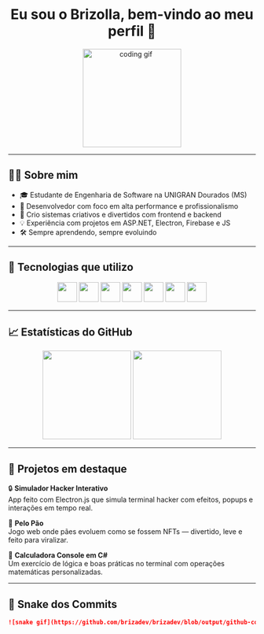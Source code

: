 <h1 align="center">Eu sou o Brizolla, bem-vindo ao meu perfil 👋</h1>

<p align="center">
  <img src="https://media.giphy.com/media/qgQUggAC3Pfv687qPC/giphy.gif" width="200" alt="coding gif"/>
</p>

---

## 👨‍💻 Sobre mim

- 🎓 Estudante de Engenharia de Software na UNIGRAN Dourados (MS)
- 🧠 Desenvolvedor com foco em alta performance e profissionalismo
- 🚀 Crio sistemas criativos e divertidos com frontend e backend
- 💡 Experiência com projetos em ASP.NET, Electron, Firebase e JS
- 🛠️ Sempre aprendendo, sempre evoluindo

---

## 🚀 Tecnologias que utilizo

<div align="center">
  <img src="https://cdn.jsdelivr.net/gh/devicons/devicon/icons/csharp/csharp-original.svg" width="40" height="40" />
  <img src="https://cdn.jsdelivr.net/gh/devicons/devicon/icons/dot-net/dot-net-original.svg" width="40" height="40" />
  <img src="https://cdn.jsdelivr.net/gh/devicons/devicon/icons/javascript/javascript-original.svg" width="40" height="40" />
  <img src="https://cdn.jsdelivr.net/gh/devicons/devicon/icons/html5/html5-original.svg" width="40" height="40" />
  <img src="https://cdn.jsdelivr.net/gh/devicons/devicon/icons/css3/css3-original.svg" width="40" height="40" />
  <img src="https://cdn.jsdelivr.net/gh/devicons/devicon/icons/firebase/firebase-plain.svg" width="40" height="40" />
  <img src="https://cdn.jsdelivr.net/gh/devicons/devicon/icons/sqlserver/sqlserver-plain.svg" width="40" height="40" />
</div>

---

## 📈 Estatísticas do GitHub

<div align="center">
  <img height="180em" src="https://github-readme-stats.vercel.app/api?username=brizadev&show_icons=true&theme=tokyonight" />
  <img height="180em" src="https://github-readme-stats.vercel.app/api/top-langs/?username=brizadev&layout=compact&theme=tokyonight" />
</div>

---

## 🧩 Projetos em destaque

🔒 **Simulador Hacker Interativo**  
App feito com Electron.js que simula terminal hacker com efeitos, popups e interações em tempo real.

🥖 **Pelo Pão**  
Jogo web onde pães evoluem como se fossem NFTs — divertido, leve e feito para viralizar.

🧮 **Calculadora Console em C#**  
Um exercício de lógica e boas práticas no terminal com operações matemáticas personalizadas.

---

## 🐍 Snake dos Commits

```md
![snake gif](https://github.com/brizadev/brizadev/blob/output/github-contribution-grid-snake.svg)
